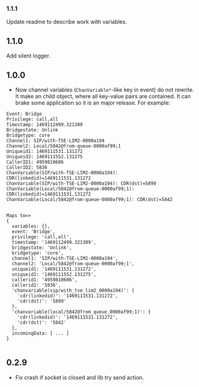 ### 1.1.1
Update readme to describe work with variables.

## 1.1.0

Add silent logger.


## 1.0.0
* Now channel variables (`ChanVariable*`-like key in event) do not rewrite. 
It make an child object, where all key-value pairs are contained. 
It can brake some application so it is an major release. 
For example:
 
```
Event: Bridge
Privilege: call,all
Timestamp: 1469112499.321389
Bridgestate: Unlink
Bridgetype: core
Channel1: SIP/with-TSE-LIM2-0000a194
Channel2: Local/5842@from-queue-0000af99;1
Uniqueid1: 1469111531.131272
Uniqueid2: 1469111552.131275
CallerID1: 4959810606
CallerID2: 5836
ChanVariable(SIP/with-TSE-LIM2-0000a194): CDR(linkedid)=1469111531.131272
ChanVariable(SIP/with-TSE-LIM2-0000a194): CDR(dst)=5899
ChanVariable(Local/5842@from-queue-0000af99;1): CDR(linkedid)=1469111531.131272
ChanVariable(Local/5842@from-queue-0000af99;1): CDR(dst)=5842


Maps to=>
{
  variables: {},
  event: 'Bridge',
  privilege: 'call,all',
  timestamp: '1469112499.321389',
  bridgestate: 'Unlink',
  bridgetype: 'core',
  channel1: 'SIP/with-TSE-LIM2-0000a194',
  channel2: 'Local/5842@from-queue-0000af99;1',
  uniqueid1: '1469111531.131272',
  uniqueid2: '1469111552.131275',
  callerid1: '4959810606',
  callerid2: '5836',
  'chanvariable(sip/with_tse_lim2_0000a194)': { 
    'cdr(linkedid)': '1469111531.131272', 
    'cdr(dst)': '5899' 
  },
  'chanvariable(local/5842@from_queue_0000af99;1)': { 
    'cdr(linkedid)': '1469111531.131272', 
    'cdr(dst)': '5842' 
  },
  incomingData: [ ... ] 
}


```




## 0.2.9
* Fix crash if socket is closed and lib try send action.
